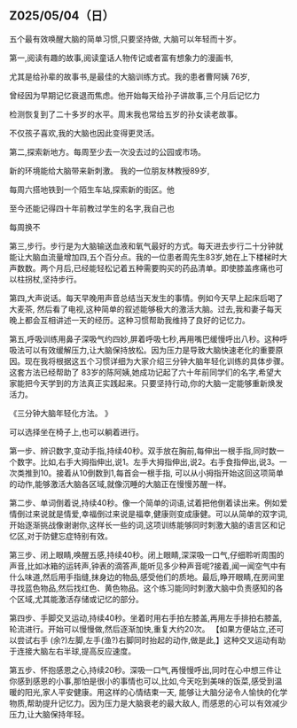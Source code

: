 ## Z025/05/04（日）

五个最有效唤醒大脑的简单习惯,只要坚持做, 大脑可以年轻而十岁。


第一,阅读有趣的故事,阅读童话人物传记或者富有想象力的漫画书,

尤其是给孙辈的故事书,是最佳的大脑训练方式。我的患者曹阿姨 76岁,

曾经因为早期记忆衰退而焦虑。他开始每天给孙子讲故事,三个月后记忆力

检测恢复到了二十多岁的水平。周末我也常给五岁的孙女读老故事。

不仅孩子喜欢,我的大脑也因此变得更灵活。

第二,探索新地方。每周至少去一次没去过的公园或市场。

新的环境能给大脑带来新刺激。 我的一位朋友林教授89岁,

每周六搭地铁到一个陌生车站,探索新的街区。他

至今还能记得四十年前教过学生的名字,我自己也

每周换不

第三,步行。步行是为大脑输送血液和氧气最好的方式。每天进去步行二十分钟就能让大脑血流量增加四,五个百分点。我的一位患者周先生83岁,她在上下楼梯时大声数数。两个月后,已经能轻松记着五种需要购买的药品清单。即使膝盖疼痛也可以柱拐杖,坚持步行。


第四,大声说话。每天早晚用声音总结当天发生的事情。例如今天早上起床后喝了大麦茶, 然后看了电视,这种简单的叙述能够极大的激活大脑。过去,我和妻子每天晚上都会互相讲述一天的经历。这种习惯帮助我维持了良好的记忆力。

第五,呼吸训练用鼻子深吸气约四妙,屏着呼吸七秒,再用嘴巴缓慢呼出八秒。这种呼吸法可以有效缓解压力,让大脑保持放松。因为压力是导致大脑快速老化的重要原因。现在我将根据这五个习惯详细为大家介绍三分钟大脑年轻化训练的具体步骤。这套方法已经帮助了 83岁的陈阿姨,她成功记起了六十年前同学们的名字,希望大家能把今天学到的方法真正实践起来。只要坚持行动,你的大脑一定能够重新焕发活力。

《三分钟大脑年轻化方法。 》

可以选择坐在椅子上,也可以躺着进行。

第一步、辨识数字,变动手指,持续40秒。双手放在胸前,每伸出一根手指,同时数一个数字。比如,右手大拇指伸出,说1。左手大拇指伸出,说2。右手食指伸出,说3。一次类推到10。接着从10倒数到1,每首会一根手指, 可以从小拇指开始这回这项简单的动作,能够激活大脑各区域,就像沉睡的大脑正在慢慢苏醒一样。

第二步、单词倒着说,持续40秒。像一个简单的词语,试着把他倒着读出来。例如爱情倒过来说就是情爱,幸福倒过来说是福幸,健康则变成康健。可以从简单的双字词,开始逐渐挑战像谢谢你,这样长一些的词,这项训练能够同时刺激大脑的语言区和记忆区,对于防健忘症特别有效。

第三步、闭上眼睛,唤醒五感,持续40秒。闭上眼睛,深深吸一口气,仔细聆听周围的声音,比如冰箱的运转声,钟表的滴答声,能听见多少种声音呢?接着,闻一闻空气中有什么味道,然后用手指缝,抹身边的物品,感受他们的质地。最后,睁开眼睛,在房间里寻找蓝色物品,然后找红色、黄色物品。这个练习能同时刺激大脑中负责感知的各个区域,尤其能激活存储或记忆的部分。

第四步、手脚交叉运动,持续40秒。坐着时用右手拍左膝盖,再用左手排拍右膝盖,轮流进行。开始可以慢慢做,然后逐渐加快,重复大约20次。 【如果方便站立,还可以尝试右手 (余?)左脚,左手(渔?)右脚同时抬起的动作,做是此,】这种交叉运动有助于连接大脑左右半球,提高反应速度。

第五步、怀抱感恩之心,持续20秒。深吸一口气,再慢慢呼出,同时在心中想三件让你感到感恩的小事,那怕是很小的事情也可以,比如,今天吃到美味的饭菜,感受到温暖的阳光,家人平安健康。用这样的心情结束一天, 能够让大脑分泌令人愉快的化学物质,帮助提升记忆力。因为压力是大脑衰老的最大敌人, 而感恩的心可以有效减少压力,让大脑保持年轻。
